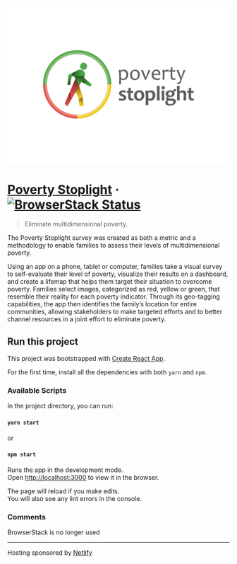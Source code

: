 ![Poverty Stoplight](src/assets/logo_horizontal.png)

# [Poverty Stoplight](https://www.povertystoplight.org/) &middot; [![BrowserStack Status](https://www.browserstack.com/automate/badge.svg?badge_key=LzZBWWF4MUtaVkdkOFRnSms1UWg1eEJEVE5lSFhqNEFlSHlyWEJaQ1Y5QT0tLThxK1NSVURwV09kamlSVmZXY3QxcHc9PQ==--40953069982c47066d9231f1f381ef14bf030d96)](https://www.browserstack.com/automate/public-build/LzZBWWF4MUtaVkdkOFRnSms1UWg1eEJEVE5lSFhqNEFlSHlyWEJaQ1Y5QT0tLThxK1NSVURwV09kamlSVmZXY3QxcHc9PQ==--40953069982c47066d9231f1f381ef14bf030d96)

> Eliminate multidimensional poverty.

The Poverty Stoplight survey was created as both a metric and a methodology to enable families to assess their levels of multidimensional poverty.

Using an app on a phone, tablet or computer, families take a visual survey to self-evaluate their level of poverty, visualize their results on a dashboard, and create a lifemap that helps them target their situation to overcome poverty. Families select images, categorized as red, yellow or green, that resemble their reality for each poverty indicator. Through its geo-tagging capabilities, the app then identifies the family’s location for entire communities, allowing stakeholders to make targeted efforts and to better channel resources in a joint effort to eliminate poverty.

## Run this project

This project was bootstrapped with [Create React App](https://github.com/facebook/create-react-app).

For the first time, install all the dependencies with both `yarn` and `npm`.

### Available Scripts

In the project directory, you can run:

#### `yarn start`

or

#### `npm start`

Runs the app in the development mode.<br>
Open [http://localhost:3000](http://localhost:3000) to view it in the browser.

The page will reload if you make edits.<br>
You will also see any lint errors in the console.

### Comments

BrowserStack is no longer used

---

Hosting sponsored by <a href="https://netlify.com">Netlify</a>
